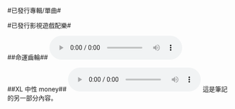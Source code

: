 
#已發行專輯/單曲#


#已發行影視遊戲配樂#

##命運齒輪##
<audio controls>
  <source src="/static/audio/命運齒輪.mp3" type="audio/mpeg">
  您的瀏覽器不支援音頻播放。
</audio>

##XL 中性 money##
<audio controls>
  <source src="/static/audio/XL 中性 money D 112 0701.mp3" type="audio/mpeg">
  您的瀏覽器不支援音頻播放。
</audio>
這是筆記的另一部分內容。

